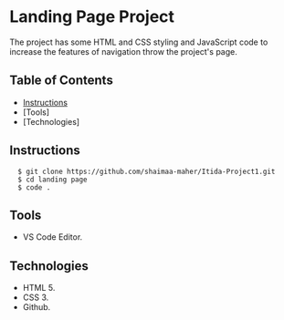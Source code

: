 # Landing Page Project

The project has some HTML and CSS styling and JavaScript code to increase the features of navigation throw the project's page.

## Table of Contents

* [Instructions](#instructions)
* [Tools]
* [Technologies]

## Instructions
```
  $ git clone https://github.com/shaimaa-maher/Itida-Project1.git
  $ cd landing page
  $ code .

```
## Tools

- VS Code Editor.

## Technologies

- HTML 5.
- CSS 3.
- Github.